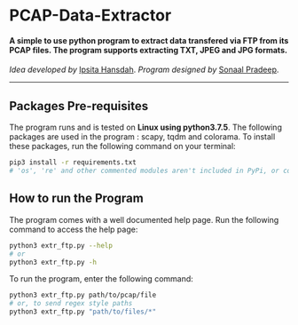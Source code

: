 # PCAP-Data-Extractor

#### A simple to use python program to extract data transfered via FTP from its PCAP files. The program supports extracting TXT, JPEG and JPG formats.

<i>Idea developed by </i>[Ipsita Hansdah](https://github.com/mikasacker).
<i>Program designed by </i>[Sonaal Pradeep](https://github.com/sonaalPradeep).

<hr>

## Packages Pre-requisites
The program runs and is tested on <b>Linux using python3.7.5</b>. The following packages are used in the program : scapy, tqdm and colorama. To install these packages, run the following command on your terminal:
```bash
pip3 install -r requirements.txt
# 'os', 're' and other commented modules aren't included in PyPi, or come as default
```

## How to run the Program
The program comes with a well documented help page. Run the following command to access the help page:
```bash
python3 extr_ftp.py --help
# or
python3 extr_ftp.py -h
```
To run the program, enter the following command:
```bash
python3 extr_ftp.py path/to/pcap/file
# or, to send regex style paths
python3 extr_ftp.py "path/to/files/*"
```


